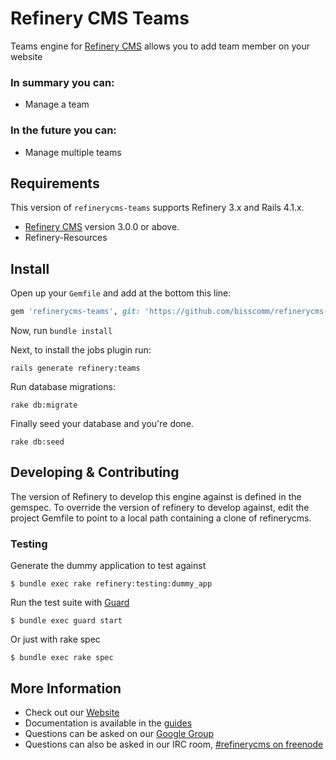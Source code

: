 # Refinery CMS Teams

Teams engine for [Refinery CMS](http://refinerycms.com) allows you to add team member on your website

### In summary you can:
* Manage a team

### In the future you can:
* Manage multiple teams


## Requirements

This version of `refinerycms-teams` supports Refinery 3.x and Rails 4.1.x.

* [Refinery CMS](http://refinerycms.com) version 3.0.0 or above.
* Refinery-Resources

## Install

Open up your ``Gemfile`` and add at the bottom this line:

```ruby
gem 'refinerycms-teams', git: 'https://github.com/bisscomm/refinerycms-teams', branch: 'master'
```

Now, run ``bundle install``

Next, to install the jobs plugin run:

    rails generate refinery:teams

Run database migrations:

    rake db:migrate

Finally seed your database and you're done.

    rake db:seed

## Developing & Contributing

The version of Refinery to develop this engine against is defined in the gemspec. To override the version of refinery to develop against, edit the project Gemfile to point to a local path containing a clone of refinerycms.

### Testing

Generate the dummy application to test against

    $ bundle exec rake refinery:testing:dummy_app

Run the test suite with [Guard](https://github.com/guard/guard)

    $ bundle exec guard start

Or just with rake spec

    $ bundle exec rake spec


## More Information
* Check out our [Website](http://refinerycms.com/)
* Documentation is available in the [guides](http://refinerycms.com/guides)
* Questions can be asked on our [Google Group](http://group.refinerycms.org)
* Questions can also be asked in our IRC room, [#refinerycms on freenode](irc://irc.freenode.net/refinerycms)